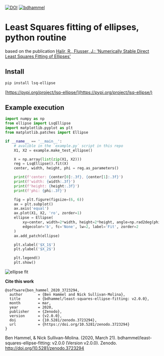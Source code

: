 [![DOI](https://zenodo.org/badge/DOI/10.5281/zenodo.3723294.svg)](https://doi.org/10.5281/zenodo.3723294)
[![bdhammel](https://circleci.com/gh/bdhammel/least-squares-ellipse-fitting.svg?style=shield)](https://app.circleci.com/pipelines/github/bdhammel/least-squares-ellipse-fitting)


# Least Squares fitting of ellipses, python routine 

based on the  publication 
[Halir, R., Flusser, J.: 'Numerically Stable Direct Least Squares 
            Fitting of Ellipses'](./media/WSCG98.pdf)

## Install 

```bash
pip install lsq-ellipse
```

[https://pypi.org/project/lsq-ellipse/](https://pypi.org/project/lsq-ellipse/)

## Example execution

```python
import numpy as np
from ellipse import LsqEllipse
import matplotlib.pyplot as plt
from matplotlib.patches import Ellipse

if __name__ == '__main__':
    # avalible in the `example.py` script in this repo
    X1, X2 = example.make_test_ellipse()

    X = np.array(list(zip(X1, X2)))
    reg = LsqEllipse().fit(X)
    center, width, height, phi = reg.as_parameters()

    print(f'center: {center[0]:.3f}, {center[1]:.3f}')
    print(f'width: {width:.3f}')
    print(f'height: {height:.3f}')
    print(f'phi: {phi:.3f}')

    fig = plt.figure(figsize=(6, 6))
    ax = plt.subplot()
    ax.axis('equal')
    ax.plot(X1, X2, 'ro', zorder=1)
    ellipse = Ellipse(
        xy=center, width=2*width, height=2*height, angle=np.rad2deg(phi),
        edgecolor='b', fc='None', lw=2, label='Fit', zorder=2
    )
    ax.add_patch(ellipse)

    plt.xlabel('$X_1$')
    plt.ylabel('$X_2$')

    plt.legend()
    plt.show()
```

![ellipse fit](./media/ellipse_fit.png)


**Cite this work**
```
@software{ben_hammel_2020_3723294,
  author       = {Ben Hammel and Nick Sullivan-Molina},
  title        = {bdhammel/least-squares-ellipse-fitting: v2.0.0},
  month        = mar,
  year         = 2020,
  publisher    = {Zenodo},
  version      = {v2.0.0},
  doi          = {10.5281/zenodo.3723294},
  url          = {https://doi.org/10.5281/zenodo.3723294}
}
```
Ben Hammel, & Nick Sullivan-Molina. (2020, March 21). bdhammel/least-squares-ellipse-fitting: v2.0.0 (Version v2.0.0). Zenodo. http://doi.org/10.5281/zenodo.3723294
